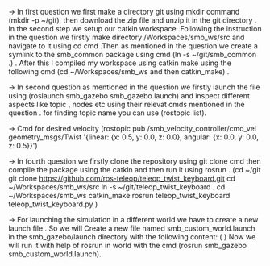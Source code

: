 -> In first question we first make a directory git using mkdir command (mkdir -p ~/git), then download the zip file and unzip it in the git directory . In the second step we setup our catkin workspace .Following the instruction in the question we firstly make directory /Workspaces/smb_ws/src and navigate to it using cd cmd .Then as mentioned in the question we create a symlink to the smb_common package using cmd (ln -s ~/git/smb_common .) . After this I compiled my workspace using catkin make using the following cmd (cd ~/Workspaces/smb_ws and then catkin_make) . 


-> In second question as mentioned in the question we firstly launch the file using (roslaunch smb_gazebo smb_gazebo.launch) and inspect different aspects like topic , nodes etc using their relevat cmds mentioned in the question . for finding topic name you can use (rostopic list).

-> Cmd for desired velocity (rostopic pub /smb_velocity_controller/cmd_vel geometry_msgs/Twist '{linear: {x: 0.5, y: 0.0, z: 0.0}, angular: {x: 0.0, y: 0.0, z: 0.5}}')

-> In fourth question we firstly clone the repository using git clone cmd then compile the package using the catkin and then run it using rosrun . 
(cd ~/git
git clone https://github.com/ros-teleop/teleop_twist_keyboard.git
cd ~/Workspaces/smb_ws/src
ln -s ~/git/teleop_twist_keyboard .
cd ~/Workspaces/smb_ws
catkin_make
rosrun teleop_twist_keyboard teleop_twist_keyboard.py
)


-> For launching the simulation in a different world we have to create a new launch file . So we will Create a new file named smb_custom_world.launch in the smb_gazebo/launch directory with the following content:
(<launch>
  <include file="$(find smb_gazebo)/launch/smb_gazebo.launch">
    <arg name="world_file" value="/usr/share/gazebo-11/worlds/robocup14_spl_field.world"/>
  </include>
</launch>)
Now we will run it with help of rosrun in world with the cmd (rosrun smb_gazebo smb_custom_world.launch).